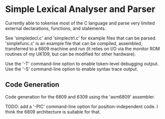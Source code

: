 # Simple Lexical Analyser and Parser #

Currently able to tokenise most of the C language and parse very limited
external declarations, functions, and statements.

See 'simpledecl.c' and 'simplectrl.c' for example files that can be parsed.
'simplefunc.c' is an example file that can be compiled, assembled,
transferred to a 6809 machine and run (it relies on I/O via the monitor ROM
routines of my UK109, but can be modified for other hardware).

Use the '-T' command-line option to enable token-level debugging output.
Use the '-S' command-line option to enable syntax trace output.

## Code Generation ##

Code generation for the 6809 and 6309 using the 'asm6809' assembler.

TODO: add a '-PIC' command-line option for position-independent code.
I think the 6809 architecture is suitable for that.
